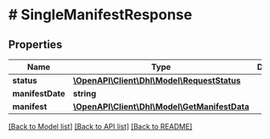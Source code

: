 # # SingleManifestResponse

## Properties

Name | Type | Description | Notes
------------ | ------------- | ------------- | -------------
**status** | [**\OpenAPI\Client\Dhl\Model\RequestStatus**](RequestStatus.md) |  | [optional]
**manifestDate** | **string** |  | [optional]
**manifest** | [**\OpenAPI\Client\Dhl\Model\GetManifestData**](GetManifestData.md) |  | [optional]

[[Back to Model list]](../../README.md#models) [[Back to API list]](../../README.md#endpoints) [[Back to README]](../../README.md)
